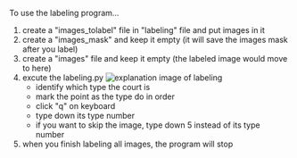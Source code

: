 To use the labeling program...
1. create a "images_tolabel" file in "labeling" file and put images in it
2. create a "images_mask" and keep it empty (it will save the images mask after you label)
3. create a "images" file and keep it empty (the labeled image would move to here)
4. excute the labeling.py
    ![explanation image of labeling](https://github.com/RitaHsieh/Player-Detection-Map-to-2D-Court/blob/main/labeling/court%20type.png)
    - identify which type the court is
    - mark the point as the type do in order
    - click "q" on keyboard
    - type down its type number
    - if you want to skip the image, type down 5 instead of its type number
5. when you finish labeling all images, the program will stop
